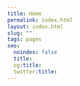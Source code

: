 ```yaml
---
title: Home
permalink: index.html
layout: index.html
slug: ""
tags: pages
seo:
  noindex: false
  title:
  og:title:
  twitter:title:
---
```

